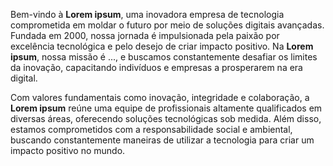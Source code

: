 Bem-vindo à **Lorem ipsum**, uma inovadora empresa de tecnologia comprometida em moldar o futuro por meio de soluções digitais avançadas. Fundada em 2000, nossa jornada é impulsionada pela paixão por excelência tecnológica e pelo desejo de criar impacto positivo. Na **Lorem ipsum**, nossa missão é ..., e buscamos constantemente desafiar os limites da inovação, capacitando indivíduos e empresas a prosperarem na era digital.

Com valores fundamentais como inovação, integridade e colaboração, a **Lorem ipsum** reúne uma equipe de profissionais altamente qualificados em diversas áreas, oferecendo soluções tecnológicas sob medida. Além disso, estamos comprometidos com a responsabilidade social e ambiental, buscando constantemente maneiras de utilizar a tecnologia para criar um impacto positivo no mundo.
